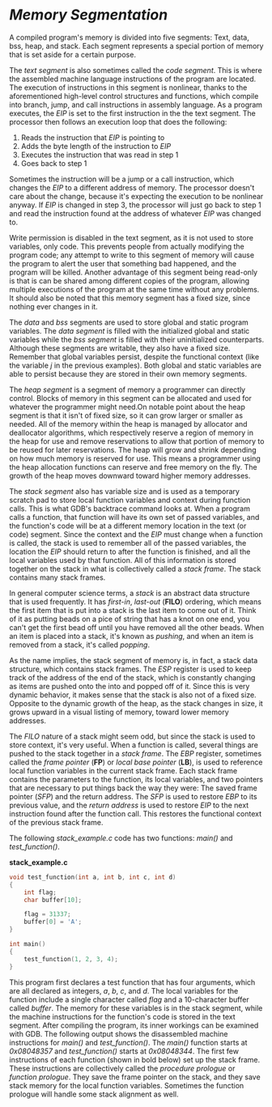 # *__Memory Segmentation__*

A compiled program's memory is divided into five segments: Text, data, bss, heap, and stack. Each segment represents a special portion of memory that is set aside for a certain purpose.

The _text segment_ is also sometimes called the _code segment_. This is where the assembled machine language instructions of the program are located. The execution of instructions in this segment is nonlinear, thanks to the aforementioned high-level control structures and functions, which compile into branch, jump, and call instructions in assembly language. As a program executes, the _EIP_ is set to the first instruction in the the text segment. The processor then follows an execution loop that does the following:

1. Reads the instruction that _EIP_ is pointing to
2. Adds the byte length of the instruction to _EIP_
3. Executes the instruction that was read in step 1
4. Goes back to step 1

Sometimes the instruction will be a jump or a call instruction, which changes the _EIP_ to a different address of memory. The processor doesn't care about the change, because it's expecting the execution to be nonlinear anyway. If _EIP_ is changed in step 3, the processor will just go back to step 1 and read the instruction found at the address of whatever _EIP_ was changed to.

Write permission is disabled in the text segment, as it is not used to store variables, only code. This prevents people from actually modifying the program code; any attempt to write to this segment of memory will cause the program to alert the user that something bad happened, and the program will be killed. Another advantage of this segment being read-only is that is can be shared among different copies of the program, allowing multiple executions of the program at the same time without any problems. It should also be noted that this memory segment has a fixed size, since nothing ever changes in it.

The _data_ and _bss_ segments are used to store global and static program variables. The _data segment_ is filled with the initialized global and static variables while the _bss segment_ is filled with their uninitialized counterparts. Although these segments are writable, they also have a fixed size. Remember that global variables persist, despite the functional context (like the variable _j_ in the previous examples). Both global and static variables are able to persist because they are stored in their own memory segments.

The _heap segment_ is a segment of memory a programmer can directly control. Blocks of memory in this segment can be allocated and used for whatever the programmer might need.On notable point about the heap segment is that it isn't of fixed size, so it can grow larger or smaller as needed. All of the memory within the heap is managed by allocator and deallocator algorithms, which respectively reserve a region of memory in the heap for use and remove reservations to allow that portion of memory to be reused for later reservations. The heap will grow and shrink depending on how much memory is reserved for use. This means a programmer using the heap allocation functions can reserve and free memory on the fly. The growth of the heap moves downward toward higher memory addresses.

The _stack segment_ also has variable size and is used as a temporary scratch pad to store local function variables and context during function calls. This is what GDB's backtrace command looks at. When a program calls a function, that function will have its own set of passed variables, and the function's code will be at a different memory location in the text (or code) segment. Since the context and the _EIP_ must change when a function is called, the stack is used to remember all of the passed variables, the location the _EIP_ should return to after the function is finished, and all the local variables used by that function. All of this information is stored together on the stack in what is collectively called a _stack frame_. The stack contains many stack frames.

In general computer science terms, a _stack_ is an abstract data structure that is used frequently. It has _first-in_, _last-out_ (__FILO__) ordering, which means the first item that is put into a stack is the last item to come out of it. Think of it as putting beads on a pice of string that has a knot on one end, you can't get the first bead off until you have removed all the other beads. When an item is placed into a stack, it's known as _pushing_, and when an item is removed from a stack, it's called _popping_.

As the name implies, the stack segment of memory is, in fact, a stack data structure, which contains stack frames. The _ESP_ register is used to keep track of the address of the end of the stack, which is constantly changing as items are pushed onto the into and popped off of it. Since this is very dynamic behavior, it makes sense that the stack is also not of a fixed size. Opposite to the dynamic growth of the heap, as the stack changes in size, it grows upward in a visual listing of memory, toward lower memory addresses.

The _FILO_ nature of a stack might seem odd, but since the stack is used to store context, it's very useful. When a function is called, several things are pushed to the stack together in a _stack frame_. The _EBP_ register, sometimes called the _frame pointer_ (__FP__) or _local base pointer_ (__LB__), is used to reference local function variables in the current stack frame. Each stack frame contains the parameters to the function, its local variables, and two pointers that are necessary to put things back the way they were: The saved frame pointer (_SFP_) and the return address. The _SFP_ is used to restore _EBP_ to its previous value, and the _return address_ is used to restore _EIP_ to the next instruction found after the function call. This restores the functional context of the previous stack frame.

The following _stack_example.c_ code has two functions: _main()_ and _test_function()_.

__stack_example.c__

```c
void test_function(int a, int b, int c, int d)
{
    int flag;
    char buffer[10];

    flag = 31337;
    buffer[0] = 'A';
}

int main()
{
    test_function(1, 2, 3, 4);
}
```

This program first declares a test function that has four arguments, which are all declared as integers, _a_, _b_, _c_, and _d_. The local variables for the function include a single character called _flag_ and a 10-character buffer called _buffer_. The memory for these variables is in the stack segment, while the machine instructions for the function's code is stored in the text segment. After compiling the program, its inner workings can be examined with GDB. The following output shows the disassembled machine instructions for _main()_ and _test_function()_. The _main()_ function starts at _0x08048357_ and _test_function()_ starts at _0x08048344_. The first few instructions of each function (shown in bold below) set up the stack frame. These instructions are collectively called the _procedure prologue_ or _function prologue_. They save the frame pointer on the stack, and they save stack memory for the local function variables. Sometimes the function prologue will handle some stack alignment as well.